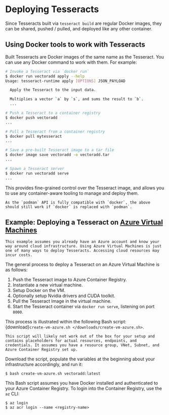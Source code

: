 # Deploying Tesseracts

Since Tesseracts built via `tesseract build` are regular Docker images, they can be shared, pushed / pulled, and deployed like any other container.

## Using Docker tools to work with Tesseracts

Built Tesseracts are Docker images of the same name as the Tesseract. You can use any Docker command to work with them. For example:

```bash
# Invoke a Tesseract via `docker run`
$ docker run vectoradd apply --help
Usage: tesseract-runtime apply [OPTIONS] JSON_PAYLOAD

  Apply the Tesseract to the input data.

  Multiplies a vector `a` by `s`, and sums the result to `b`.
  ...
```

```bash
# Push a Tesseract to a container registry
$ docker push vectoradd
...
```

```bash
# Pull a Tesseract from a container registry
$ docker pull mytesseract
...
```

```bash
# Save a pre-built Tesseract image to a tar file
$ docker image save vectoradd -o vectoradd.tar
...
```

```bash
# Spawn a Tesseract server
$ docker run vectoradd serve
...
```

This provides fine-grained control over the Tesseract image, and allows you to use any container-aware tooling to manage and deploy them.

```{tip} 
As the `podman` API is fully compatible with `docker`, the above should still work if `docker` is replaced with `podman`.
```

## Example: Deploying a Tesseract on [Azure Virtual Machines](https://azure.microsoft.com/en-us/products/virtual-machines)

```{note}
This example assumes you already have an Azure account and know your way around cloud infrastructure. Using Azure Virtual Machines is just one of many ways to deploy Tesseracts. Accessing cloud resources may incur costs.
```

The general process to deploy a Tesseract on an Azure Virtual Machine is as follows:
1. Push the Tesseract image to Azure Container Registry.
2. Instantiate a new virtual machine.
3. Setup Docker on the VM.
4. Optionally setup Nvidia drivers and CUDA toolkit.
5. Pull the Tesseract Image in the virtual machine.
6. Start the Tesseract container via `docker run serve`, listening on port `8000`.

This process is illustrated within the following Bash script: {download}`create-vm-azure.sh </downloads/create-vm-azure.sh>`.

```{warning}
This script will likely not work out of the box for your setup and contains placeholders for actual resources, endpoints, and credentials. It assumes you have a resource group, VNet, Subnet, and Azure Container Registry set up.
```

Download the script, populate the variables at the beginning about your infrastructure accordingly, and run it:

```console
$ bash create-vm-azure.sh vectoradd:latest
```

This Bash script assumes you have Docker installed and authenticated to your
Azure Container Registry. To login into the Container Registry, use the `az`
CLI:

```console
$ az login
$ az acr login --name <registry-name>
```
